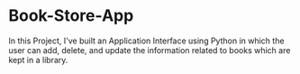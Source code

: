 # Book-Store-App
In this Project, I've built an Application Interface using Python in which the user can add, delete, and update the information related to books which are kept in a library.
